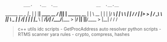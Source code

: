
            ___.   .__  .__                 __  .__.__          
______  __ _\_ |__ |  | |__| ____    __ ___/  |_|__|  |   ______
\____ \|  |  \ __ \|  | |  |/ ___\  |  |  \   __\  |  |  /  ___/
|  |_> >  |  / \_\ \  |_|  \  \___  |  |  /|  | |  |  |__\___ \ 
|   __/|____/|___  /____/__|\___  > |____/ |__| |__|____/____  >
|__|             \/             \/                           \/ 

> c++ utils
> idc scripts
	- GetProcAddress auto resolver
> python scripts
	- RTMS scanner
> yara rules
	- crypto, compress, hashes
